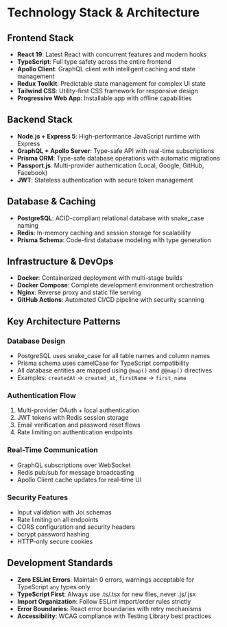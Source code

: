 # Technology Stack & Architecture

## Frontend Stack

- **React 19**: Latest React with concurrent features and modern hooks
- **TypeScript**: Full type safety across the entire frontend
- **Apollo Client**: GraphQL client with intelligent caching and state management
- **Redux Toolkit**: Predictable state management for complex UI state
- **Tailwind CSS**: Utility-first CSS framework for responsive design
- **Progressive Web App**: Installable app with offline capabilities

## Backend Stack

- **Node.js + Express 5**: High-performance JavaScript runtime with Express
- **GraphQL + Apollo Server**: Type-safe API with real-time subscriptions
- **Prisma ORM**: Type-safe database operations with automatic migrations
- **Passport.js**: Multi-provider authentication (Local, Google, GitHub, Facebook)
- **JWT**: Stateless authentication with secure token management

## Database & Caching

- **PostgreSQL**: ACID-compliant relational database with snake_case naming
- **Redis**: In-memory caching and session storage for scalability
- **Prisma Schema**: Code-first database modeling with type generation

## Infrastructure & DevOps

- **Docker**: Containerized deployment with multi-stage builds
- **Docker Compose**: Complete development environment orchestration
- **Nginx**: Reverse proxy and static file serving
- **GitHub Actions**: Automated CI/CD pipeline with security scanning

## Key Architecture Patterns

### Database Design

- PostgreSQL uses snake_case for all table names and column names
- Prisma schema uses camelCase for TypeScript compatibility
- All database entities are mapped using `@map()` and `@@map()` directives
- Examples: `createdAt` → `created_at`, `firstName` → `first_name`

### Authentication Flow

1. Multi-provider OAuth + local authentication
2. JWT tokens with Redis session storage
3. Email verification and password reset flows
4. Rate limiting on authentication endpoints

### Real-Time Communication

- GraphQL subscriptions over WebSocket
- Redis pub/sub for message broadcasting
- Apollo Client cache updates for real-time UI

### Security Features

- Input validation with Joi schemas
- Rate limiting on all endpoints
- CORS configuration and security headers
- bcrypt password hashing
- HTTP-only secure cookies

## Development Standards

- **Zero ESLint Errors**: Maintain 0 errors, warnings acceptable for TypeScript `any` types only
- **TypeScript First**: Always use .ts/.tsx for new files, never .js/.jsx
- **Import Organization**: Follow ESLint import/order rules strictly
- **Error Boundaries**: React error boundaries with retry mechanisms
- **Accessibility**: WCAG compliance with Testing Library best practices
